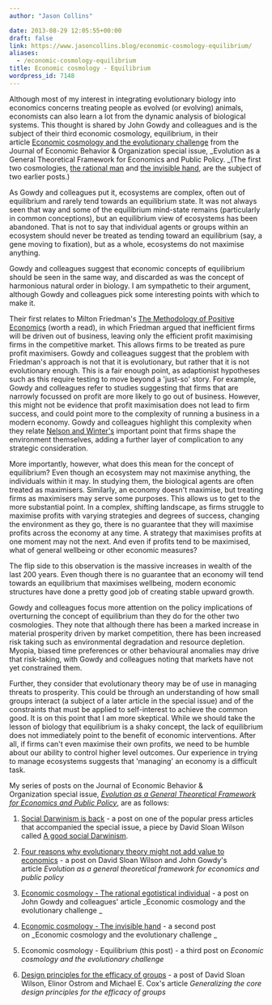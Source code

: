 ```yaml
---
author: "Jason Collins"

date: 2013-08-29 12:05:55+00:00
draft: false
link: https://www.jasoncollins.blog/economic-cosmology-equilibrium/
aliases:
  - /economic-cosmology-equilibrium
title: Economic cosmology - Equilibrium
wordpress_id: 7148
---
```


Although most of my interest in integrating evolutionary biology into economics concerns treating people as evolved (or evolving) animals, economists can also learn a lot from the dynamic analysis of biological systems. This thought is shared by John Gowdy and colleagues and is the subject of their third economic cosmology, equilibrium, in their article [Economic cosmology and the evolutionary challenge](https://doi.org/10.1016/j.jebo.2012.12.009) from the Journal of Economic Behavior & Organization special issue, _Evolution as a General Theoretical Framework for Economics and Public Policy. _(The first two cosmologies, [the rational man](https://www.jasoncollins.blog/economic-cosmology-the-rational-egotistical-individual/) and [the invisible hand](https://www.jasoncollins.blog/economic-cosmology-the-invisible-hand/), are the subject of two earlier posts.)

As Gowdy and colleagues put it, ecosystems are complex, often out of equilibrium and rarely tend towards an equilibrium state. It was not always seen that way and some of the equilibrium mind-state remains (particularly in common conceptions), but an equilibrium view of ecosystems has been abandoned. That is not to say that individual agents or groups within an ecosystem should never be treated as tending toward an equilibrium (say, a gene moving to fixation), but as a whole, ecosystems do not maximise anything.

Gowdy and colleagues suggest that economic concepts of equilibrium should be seen in the same way, and discarded as was the concept of harmonious natural order in biology. I am sympathetic to their argument, although Gowdy and colleagues pick some interesting points with which to make it.

Their first relates to Milton Friedman's [The Methodology of Positive Economics](http://www.ppge.ufrgs.br/giacomo/arquivos/eco02036/friedman-1966.pdf) (worth a read), in which Friedman argued that inefficient firms will be driven out of business, leaving only the efficient profit maximising firms in the competitive market. This allows firms to be treated as pure profit maximisers. Gowdy and colleagues suggest that the problem with Friedman's approach is not that it is evolutionary, but rather that it is not evolutionary enough. This is a fair enough point, as adaptionist hypotheses such as this require testing to move beyond a 'just-so' story. For example, Gowdy and colleagues refer to studies suggesting that firms that are narrowly focussed on profit are more likely to go out of business. However, this might not be evidence that profit maximisation does not lead to firm success, and could point more to the complexity of running a business in a modern economy. Gowdy and colleagues highlight this complexity when they relate [Nelson and Winter's](https://www.jasoncollins.blog/nelson-and-winters-an-evolutionary-theory-of-economic-change/) important point that firms shape the environment themselves, adding a further layer of complication to any strategic consideration.

More importantly, however, what does this mean for the concept of equilibrium? Even though an ecosystem may not maximise anything, the individuals within it may. In studying them, the biological agents are often treated as maximisers. Similarly, an economy doesn't maximise, but treating firms as maximisers may serve some purposes. This allows us to get to the more substantial point. In a complex, shifting landscape, as firms struggle to maximise profits with varying strategies and degrees of success, changing the environment as they go, there is no guarantee that they will maximise profits across the economy at any time. A strategy that maximises profits at one moment may not the next. And even if profits tend to be maximised, what of general wellbeing or other economic measures?

The flip side to this observation is the massive increases in wealth of the last 200 years. Even though there is no guarantee that an economy will tend towards an equilibrium that maximises wellbeing, modern economic structures have done a pretty good job of creating stable upward growth.

Gowdy and colleagues focus more attention on the policy implications of overturning the concept of equilibrium than they do for the other two cosmologies. They note that although there has been a marked increase in material prosperity driven by market competition, there has been increased risk taking such as environmental degradation and resource depletion. Myopia, biased time preferences or other behavioural anomalies may drive that risk-taking, with Gowdy and colleagues noting that markets have not yet constrained them.

Further, they consider that evolutionary theory may be of use in managing threats to prosperity. This could be through an understanding of how small groups interact (a subject of a later article in the special issue) and of the constraints that must be applied to self-interest to achieve the common good. It is on this point that I am more skeptical. While we should take the lesson of biology that equilibrium is a shaky concept, the lack of equilibrium does not immediately point to the benefit of economic interventions. After all, if firms can't even maximise their own profits, we need to be humble about our ability to control higher level outcomes. Our experience in trying to manage ecosystems suggests that 'managing' an economy is a difficult task.

My series of posts on the Journal of Economic Behavior & Organization special issue, [_Evolution as a General Theoretical Framework for Economics and Public Policy_](http://www.sciencedirect.com/science/journal/01672681/90/supp/S), are as follows:



	
  1. [Social Darwinism is back](https://www.jasoncollins.blog/social-darwinism-is-back/) - a post on one of the popular press articles that accompanied the special issue, a piece by David Sloan Wilson called [A good social Darwinism](http://www.aeonmagazine.com/living-together/how-evolution-can-reform-economics/).

	
  2. [Four reasons why evolutionary theory might not add value to economics](https://www.jasoncollins.blog/four-reasons-why-evolutionary-theory-might-not-add-value-to-economics/) - a post on David Sloan Wilson and John Gowdy's article _Evolution as a general theoretical framework for economics and public policy_

	
  3. [Economic cosmology - The rational egotistical individual](https://www.jasoncollins.blog/economic-cosmology-the-rational-egotistical-individual/) - a post on John Gowdy and colleagues' article _Economic cosmology and the evolutionary challenge _

	
  4. [Economic cosmology - The invisible hand](https://www.jasoncollins.blog/economic-cosmology-the-invisible-hand/) - a second post on _Economic cosmology and the evolutionary challenge _

	
  5. Economic cosmology - Equilibrium (this post) - a third post on _Economic cosmology and the evolutionary challenge_

	
  6. [Design principles for the efficacy of groups](https://www.jasoncollins.blog/design-principles-efficacy-groups/) - a post of David Sloan Wilson, Elinor Ostrom and Michael E. Cox's article _Generalizing the core design principles for the efficacy of groups_



